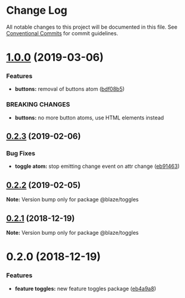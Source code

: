 # Change Log

All notable changes to this project will be documented in this file.
See [Conventional Commits](https://conventionalcommits.org) for commit guidelines.

# [1.0.0](https://github.com/BlazeSoftware/blaze/compare/@blaze/toggles@0.2.3...@blaze/toggles@1.0.0) (2019-03-06)

### Features

- **buttons:** removal of buttons atom ([bdf08b5](https://github.com/BlazeSoftware/blaze/commit/bdf08b5))

### BREAKING CHANGES

- **buttons:** no more button atoms, use HTML elements instead

## [0.2.3](https://github.com/BlazeUI/blaze/compare/@blaze/toggles@0.2.2...@blaze/toggles@0.2.3) (2019-02-06)

### Bug Fixes

- **toggle atom:** stop emitting change event on attr change ([eb91463](https://github.com/BlazeUI/blaze/commit/eb91463))

## [0.2.2](https://github.com/BlazeUI/blaze/compare/@blaze/toggles@0.2.1...@blaze/toggles@0.2.2) (2019-02-05)

**Note:** Version bump only for package @blaze/toggles

## [0.2.1](https://github.com/BlazeUI/blaze/compare/@blaze/toggles@0.2.0...@blaze/toggles@0.2.1) (2018-12-19)

**Note:** Version bump only for package @blaze/toggles

# 0.2.0 (2018-12-19)

### Features

- **feature toggles:** new feature toggles package ([eb4a9a8](https://github.com/BlazeUI/blaze/commit/eb4a9a8))
